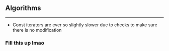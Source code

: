 ## Algorithms
---
- Const iterators are ever so slightly slower due to checks to make sure there is no modification


### Fill this up lmao
